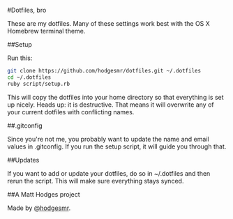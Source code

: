 #Dotfiles, bro

These are my dotfiles. Many of these settings work best with the OS X Homebrew terminal theme.

##Setup

Run this:

```sh
git clone https://github.com/hodgesmr/dotfiles.git ~/.dotfiles
cd ~/.dotfiles
ruby script/setup.rb
```

This will copy the dotfiles into your home directory so that everything is set up nicely. Heads up: it is destructive. That means it will overwrite any of your current dotfiles with conflicting names.

##.gitconfig

Since you're not me, you probably want to update the name and email values in .gitconfig. If you run the setup script, it will guide you through that.

##Updates

If you want to add or update your dotfiles, do so in ~/.dotfiles and then rerun the script. This will make sure everything stays synced.

##A Matt Hodges project

Made by [@hodgesmr](http://twitter.com/hodgesmr).
